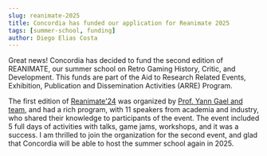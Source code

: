 ```yaml
---
slug: reanimate-2025
title: Concordia has funded our application for Reanimate 2025
tags: [summer-school, funding]
author: Diego Elias Costa
---
```


Great news! Concordia has decided to fund the second edition of REANIMATE, our summer school on Retro Gaming History, Critic, and Development. This funds are part of the Aid to Research Related Events, Exhibition, Publication and Dissemination Activities (ARRE) Program.

The first edition of [Reanimate'24](https://reanimate.school/) was organized by [Prof. Yann Gael and team](https://reanimate.school/organisers/), and had a rich program, with 11 speakers from academia and industry, who shared their knowledge to participants of the event. The event included 5 full days of activities with talks, game jams, workshops, and it was a success. I am thrilled to join the organization for the second event, and glad that Concordia will be able to host the summer school again in 2025. 



